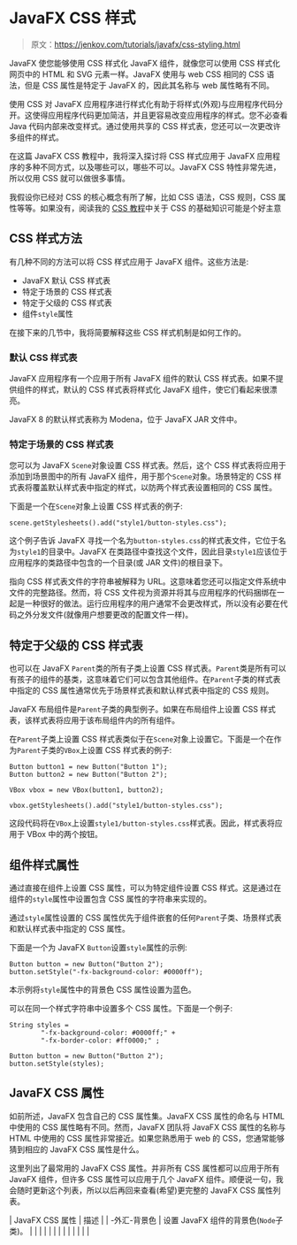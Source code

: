 # JavaFX CSS 样式

> 原文：<https://jenkov.com/tutorials/javafx/css-styling.html>

JavaFX 使您能够使用 CSS 样式化 JavaFX 组件，就像您可以使用 CSS 样式化网页中的 HTML 和 SVG 元素一样。JavaFX 使用与 web CSS 相同的 CSS 语法，但是 CSS 属性是特定于 JavaFX 的，因此其名称与 web 属性略有不同。

使用 CSS 对 JavaFX 应用程序进行样式化有助于将样式(外观)与应用程序代码分开。这使得应用程序代码更加简洁，并且更容易改变应用程序的样式。您不必查看 Java 代码内部来改变样式。通过使用共享的 CSS 样式表，您还可以一次更改许多组件的样式。

在这篇 JavaFX CSS 教程中，我将深入探讨将 CSS 样式应用于 JavaFX 应用程序的多种不同方式，以及哪些可以，哪些不可以。JavaFX CSS 特性非常先进，所以仅用 CSS 就可以做很多事情。

我假设你已经对 CSS 的核心概念有所了解，比如 CSS 语法，CSS 规则，CSS 属性等等。如果没有，阅读我的 [CSS 教程](/css/index.html)中关于 CSS 的基础知识可能是个好主意

## CSS 样式方法

有几种不同的方法可以将 CSS 样式应用于 JavaFX 组件。这些方法是:

*   JavaFX 默认 CSS 样式表
*   特定于场景的 CSS 样式表
*   特定于父级的 CSS 样式表
*   组件`style`属性

在接下来的几节中，我将简要解释这些 CSS 样式机制是如何工作的。

### 默认 CSS 样式表

JavaFX 应用程序有一个应用于所有 JavaFX 组件的默认 CSS 样式表。如果不提供组件的样式，默认的 CSS 样式表将样式化 JavaFX 组件，使它们看起来很漂亮。

JavaFX 8 的默认样式表称为 Modena，位于 JavaFX JAR 文件中。

### 特定于场景的 CSS 样式表

您可以为 JavaFX `Scene`对象设置 CSS 样式表。然后，这个 CSS 样式表将应用于添加到场景图中的所有 JavaFX 组件，用于那个`Scene`对象。场景特定的 CSS 样式表将覆盖默认样式表中指定的样式，以防两个样式表设置相同的 CSS 属性。

下面是一个在`Scene`对象上设置 CSS 样式表的例子:

```
scene.getStylesheets().add("style1/button-styles.css");

```

这个例子告诉 JavaFX 寻找一个名为`button-styles.css`的样式表文件，它位于名为`style1`的目录中。JavaFX 在类路径中查找这个文件，因此目录`style1`应该位于应用程序的类路径中包含的一个目录(或 JAR 文件)的根目录下。

指向 CSS 样式表文件的字符串被解释为 URL。这意味着您还可以指定文件系统中文件的完整路径。然而，将 CSS 文件视为资源并将其与应用程序的代码捆绑在一起是一种很好的做法。运行应用程序的用户通常不会更改样式，所以没有必要在代码之外分发文件(就像用户想要更改的配置文件一样)。

## 特定于父级的 CSS 样式表

也可以在 JavaFX `Parent`类的所有子类上设置 CSS 样式表。`Parent`类是所有可以有孩子的组件的基类，这意味着它们可以包含其他组件。在`Parent`子类的样式表中指定的 CSS 属性通常优先于场景样式表和默认样式表中指定的 CSS 规则。

JavaFX 布局组件是`Parent`子类的典型例子。如果在布局组件上设置 CSS 样式表，该样式表将应用于该布局组件内的所有组件。

在`Parent`子类上设置 CSS 样式表类似于在`Scene`对象上设置它。下面是一个在作为`Parent`子类的`VBox`上设置 CSS 样式表的例子:

```
Button button1 = new Button("Button 1");
Button button2 = new Button("Button 2");

VBox vbox = new VBox(button1, button2);

vbox.getStylesheets().add("style1/button-styles.css");

```

这段代码将在`VBox`上设置`style1/button-styles.css`样式表。因此，样式表将应用于 VBox 中的两个按钮。

## 组件样式属性

通过直接在组件上设置 CSS 属性，可以为特定组件设置 CSS 样式。这是通过在组件的`style`属性中设置包含 CSS 属性的字符串来实现的。

通过`style`属性设置的 CSS 属性优先于组件嵌套的任何`Parent`子类、场景样式表和默认样式表中指定的 CSS 属性。

下面是一个为 JavaFX `Button`设置`style`属性的示例:

```
Button button = new Button("Button 2");
button.setStyle("-fx-background-color: #0000ff");

```

本示例将`style`属性中的背景色 CSS 属性设置为蓝色。

可以在同一个样式字符串中设置多个 CSS 属性。下面是一个例子:

```
String styles =
        "-fx-background-color: #0000ff;" +
        "-fx-border-color: #ff0000;" ;

Button button = new Button("Button 2");
button.setStyle(styles);

```

## JavaFX CSS 属性

如前所述，JavaFX 包含自己的 CSS 属性集。JavaFX CSS 属性的命名与 HTML 中使用的 CSS 属性略有不同。然而，JavaFX 团队将 JavaFX CSS 属性的名称与 HTML 中使用的 CSS 属性非常接近。如果您熟悉用于 web 的 CSS，您通常能够猜到相应的 JavaFX CSS 属性是什么。

这里列出了最常用的 JavaFX CSS 属性。并非所有 CSS 属性都可以应用于所有 JavaFX 组件，但许多 CSS 属性可以应用于几个 JavaFX 组件。顺便说一句，我会随时更新这个列表，所以以后再回来查看(希望)更完整的 JavaFX CSS 属性列表。

| JavaFX CSS 属性 | 描述 |
| -外汇-背景色 | 设置 JavaFX 组件的背景色(`Node`子类)。 |
|  |  |
|  |  |
|  |  |
|  |  |